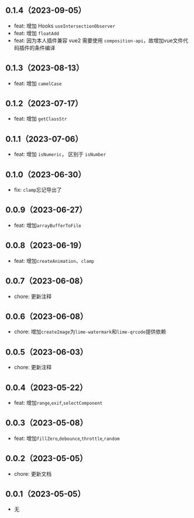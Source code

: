 ## 0.1.4（2023-09-05）
- feat: 增加 Hooks `useIntersectionObserver`
- feat: 增加 `floatAdd`
- feat: 因为本人插件兼容 vue2 需要使用 `composition-api`，故增加vue文件代码插件的条件编译
## 0.1.3（2023-08-13）
- feat: 增加 `camelCase`
## 0.1.2（2023-07-17）
- feat: 增加 `getClassStr`
## 0.1.1（2023-07-06）
- feat: 增加 `isNumeric`， 区别于 `isNumber`
## 0.1.0（2023-06-30）
- fix: `clamp`忘记导出了
## 0.0.9（2023-06-27）
- feat: 增加`arrayBufferToFile`
## 0.0.8（2023-06-19）
- feat: 增加`createAnimation`、`clamp`
## 0.0.7（2023-06-08）
- chore: 更新注释
## 0.0.6（2023-06-08）
- chore: 增加`createImage`为`lime-watermark`和`lime-qrcode`提供依赖
## 0.0.5（2023-06-03）
- chore: 更新注释
## 0.0.4（2023-05-22）
- feat: 增加`range`,`exif`,`selectComponent`
## 0.0.3（2023-05-08）
- feat: 增加`fillZero`,`debounce`,`throttle`,`random`
## 0.0.2（2023-05-05）
- chore: 更新文档
## 0.0.1（2023-05-05）
- 无
